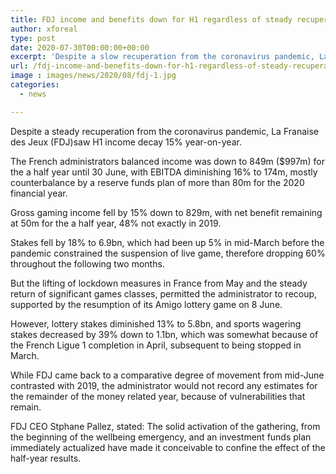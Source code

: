 ```yaml
---
title: FDJ income and benefits down for H1 regardless of steady recuperation from pandemic
author: xforeal 
type: post
date: 2020-07-30T00:00:00+00:00
excerpt: 'Despite a slow recuperation from the coronavirus pandemic, La Franaise des Jeux (FDJ)saw H1 income decrease 15&amp;percnt; year-on-year '
url: /fdj-income-and-benefits-down-for-h1-regardless-of-steady-recuperation-from-pandemic/
image : images/news/2020/08/fdj-1.jpg
categories:
  - news

---
```

Despite a steady recuperation from the coronavirus pandemic, La Franaise des Jeux (FDJ)saw H1 income decay 15&percnt; year-on-year. 

The French administrators balanced income was down to 849m ($997m) for the a half year until 30 June, with EBITDA diminishing 16&percnt; to 174m, mostly counterbalance by a reserve funds plan of more than 80m for the 2020 financial year. 

Gross gaming income fell by 15&percnt; down to 829m, with net benefit remaining at 50m for the a half year, 48&percnt; not exactly in 2019. 

Stakes fell by 18&percnt; to 6.9bn, which had been up 5&percnt; in mid-March before the pandemic constrained the suspension of live game, therefore dropping 60&percnt; throughout the following two months. 

But the lifting of lockdown measures in France from May and the steady return of significant games classes, permitted the administrator to recoup, supported by the resumption of its Amigo lottery game on 8 June. 

However, lottery stakes diminished 13&percnt; to 5.8bn, and sports wagering stakes decreased by 39&percnt; down to 1.1bn, which was somewhat because of the French Ligue 1 completion in April, subsequent to being stopped in March. 

While FDJ came back to a comparative degree of movement from mid-June contrasted with 2019, the administrator would not record any estimates for the remainder of the money related year, because of vulnerabilities that remain. 

FDJ CEO Stphane Pallez, stated: The solid activation of the gathering, from the beginning of the wellbeing emergency, and an investment funds plan immediately actualized have made it conceivable to confine the effect of the half-year results.